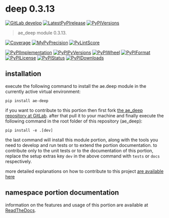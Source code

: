 <!-- THIS FILE IS EXCLUSIVELY MAINTAINED by the project ae.ae V0.3.95 -->
<!-- THIS FILE IS EXCLUSIVELY MAINTAINED by the project aedev.tpl_namespace_root V0.3.14 -->
# deep 0.3.13

[![GitLab develop](https://img.shields.io/gitlab/pipeline/ae-group/ae_deep/develop?logo=python)](
    https://gitlab.com/ae-group/ae_deep)
[![LatestPyPIrelease](
    https://img.shields.io/gitlab/pipeline/ae-group/ae_deep/release0.3.12?logo=python)](
    https://gitlab.com/ae-group/ae_deep/-/tree/release0.3.12)
[![PyPIVersions](https://img.shields.io/pypi/v/ae_deep)](
    https://pypi.org/project/ae-deep/#history)

>ae_deep module 0.3.13.

[![Coverage](https://ae-group.gitlab.io/ae_deep/coverage.svg)](
    https://ae-group.gitlab.io/ae_deep/coverage/index.html)
[![MyPyPrecision](https://ae-group.gitlab.io/ae_deep/mypy.svg)](
    https://ae-group.gitlab.io/ae_deep/lineprecision.txt)
[![PyLintScore](https://ae-group.gitlab.io/ae_deep/pylint.svg)](
    https://ae-group.gitlab.io/ae_deep/pylint.log)

[![PyPIImplementation](https://img.shields.io/pypi/implementation/ae_deep)](
    https://gitlab.com/ae-group/ae_deep/)
[![PyPIPyVersions](https://img.shields.io/pypi/pyversions/ae_deep)](
    https://gitlab.com/ae-group/ae_deep/)
[![PyPIWheel](https://img.shields.io/pypi/wheel/ae_deep)](
    https://gitlab.com/ae-group/ae_deep/)
[![PyPIFormat](https://img.shields.io/pypi/format/ae_deep)](
    https://pypi.org/project/ae-deep/)
[![PyPILicense](https://img.shields.io/pypi/l/ae_deep)](
    https://gitlab.com/ae-group/ae_deep/-/blob/develop/LICENSE.md)
[![PyPIStatus](https://img.shields.io/pypi/status/ae_deep)](
    https://libraries.io/pypi/ae-deep)
[![PyPIDownloads](https://img.shields.io/pypi/dm/ae_deep)](
    https://pypi.org/project/ae-deep/#files)


## installation


execute the following command to install the
ae.deep module
in the currently active virtual environment:
 
```shell script
pip install ae-deep
```

if you want to contribute to this portion then first fork
[the ae_deep repository at GitLab](
https://gitlab.com/ae-group/ae_deep "ae.deep code repository").
after that pull it to your machine and finally execute the
following command in the root folder of this repository
(ae_deep):

```shell script
pip install -e .[dev]
```

the last command will install this module portion, along with the tools you need
to develop and run tests or to extend the portion documentation. to contribute only to the unit tests or to the
documentation of this portion, replace the setup extras key `dev` in the above command with `tests` or `docs`
respectively.

more detailed explanations on how to contribute to this project
[are available here](
https://gitlab.com/ae-group/ae_deep/-/blob/develop/CONTRIBUTING.rst)


## namespace portion documentation

information on the features and usage of this portion are available at
[ReadTheDocs](
https://ae.readthedocs.io/en/latest/_autosummary/ae.deep.html
"ae_deep documentation").
